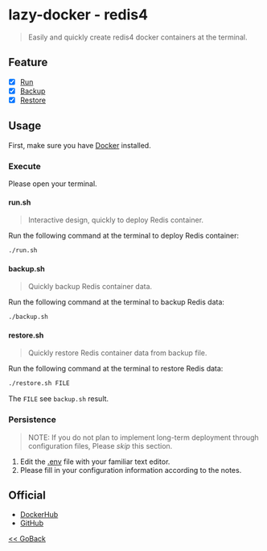 # lazy-docker - redis4

> Easily and quickly create redis4 docker containers at the terminal.

## Feature

- [x] [Run](#runsh)
- [x] [Backup](#backupsh)
- [x] [Restore](#restoresh)

## Usage

First, make sure you have [Docker](https://docs.docker.com/) installed.

### Execute

Please open your terminal.

#### **run.sh**

> Interactive design, quickly to deploy Redis container.

Run the following command at the terminal to deploy Redis container: 
```bash
./run.sh
```

#### **backup.sh**

> Quickly backup Redis container data.

Run the following command at the terminal to backup Redis data: 
```bash
./backup.sh
```

#### **restore.sh**

> Quickly restore Redis container data from backup file.

Run the following command at the terminal to restore Redis data: 
```bash
./restore.sh FILE
```
The `FILE` see `backup.sh` result.

### Persistence

> NOTE: If you do not plan to implement long-term deployment through configuration files,
Please _skip_ this section.

1. Edit the [.env](https://github.com/WindomZ/lazy-docker/blob/master/redis/4/.env) file with your familiar text editor.
1. Please fill in your configuration information according to the notes.

## Official

- [DockerHub](https://hub.docker.com/_/redis/)
- [GitHub](https://github.com/docker-library/redis/tree/master/4.0)

[<< GoBack](https://github.com/WindomZ/lazy-docker#readme)
